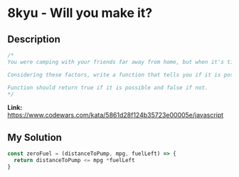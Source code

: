 # 8kyu - Will you make it?

## Description
```js
/*
You were camping with your friends far away from home, but when it's time to go back, you realize that your fuel is running out and the nearest pump is 50 miles away! You know that on average, your car runs on about 25 miles per gallon. There are 2 gallons left.

Considering these factors, write a function that tells you if it is possible to get to the pump or not.

Function should return true if it is possible and false if not.
*/
```

**Link:** https://www.codewars.com/kata/5861d28f124b35723e00005e/javascript

## My Solution
```js
const zeroFuel = (distanceToPump, mpg, fuelLeft) => {
  return distanceToPump <= mpg *fuelLeft
}
```
